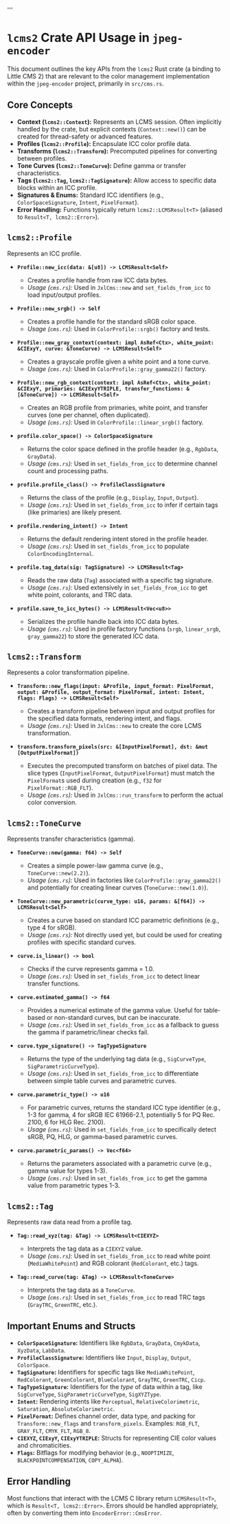 '''
# `lcms2` Crate API Usage in `jpeg-encoder`

This document outlines the key APIs from the `lcms2` Rust crate (a binding to Little CMS 2) that are relevant to the color management implementation within the `jpeg-encoder` project, primarily in `src/cms.rs`.

## Core Concepts

*   **Context (`lcms2::Context`):** Represents an LCMS session. Often implicitly handled by the crate, but explicit contexts (`Context::new()`) can be created for thread-safety or advanced features.
*   **Profiles (`lcms2::Profile`):** Encapsulate ICC color profile data.
*   **Transforms (`lcms2::Transform`):** Precomputed pipelines for converting between profiles.
*   **Tone Curves (`lcms2::ToneCurve`):** Define gamma or transfer characteristics.
*   **Tags (`lcms2::Tag`, `lcms2::TagSignature`):** Allow access to specific data blocks within an ICC profile.
*   **Signatures & Enums:** Standard ICC identifiers (e.g., `ColorSpaceSignature`, `Intent`, `PixelFormat`).
*   **Error Handling:** Functions typically return `lcms2::LCMSResult<T>` (aliased to `Result<T, lcms2::Error>`).

## `lcms2::Profile`

Represents an ICC profile.

*   **`Profile::new_icc(data: &[u8]) -> LCMSResult<Self>`**
    *   Creates a profile handle from raw ICC data bytes.
    *   *Usage (`cms.rs`):* Used in `JxlCms::new` and `set_fields_from_icc` to load input/output profiles.

*   **`Profile::new_srgb() -> Self`**
    *   Creates a profile handle for the standard sRGB color space.
    *   *Usage (`cms.rs`):* Used in `ColorProfile::srgb()` factory and tests.

*   **`Profile::new_gray_context(context: impl AsRef<Ctx>, white_point: &CIExyY, curve: &ToneCurve) -> LCMSResult<Self>`**
    *   Creates a grayscale profile given a white point and a tone curve.
    *   *Usage (`cms.rs`):* Used in `ColorProfile::gray_gamma22()` factory.

*   **`Profile::new_rgb_context(context: impl AsRef<Ctx>, white_point: &CIExyY, primaries: &CIExyYTRIPLE, transfer_functions: &[&ToneCurve]) -> LCMSResult<Self>`**
    *   Creates an RGB profile from primaries, white point, and transfer curves (one per channel, often duplicated).
    *   *Usage (`cms.rs`):* Used in `ColorProfile::linear_srgb()` factory.

*   **`profile.color_space() -> ColorSpaceSignature`**
    *   Returns the color space defined in the profile header (e.g., `RgbData`, `GrayData`).
    *   *Usage (`cms.rs`):* Used in `set_fields_from_icc` to determine channel count and processing paths.

*   **`profile.profile_class() -> ProfileClassSignature`**
    *   Returns the class of the profile (e.g., `Display`, `Input`, `Output`).
    *   *Usage (`cms.rs`):* Used in `set_fields_from_icc` to infer if certain tags (like primaries) are likely present.

*   **`profile.rendering_intent() -> Intent`**
    *   Returns the default rendering intent stored in the profile header.
    *   *Usage (`cms.rs`):* Used in `set_fields_from_icc` to populate `ColorEncodingInternal`.

*   **`profile.tag_data(sig: TagSignature) -> LCMSResult<Tag>`**
    *   Reads the raw data (`Tag`) associated with a specific tag signature.
    *   *Usage (`cms.rs`):* Used extensively in `set_fields_from_icc` to get white point, colorants, and TRC data.

*   **`profile.save_to_icc_bytes() -> LCMSResult<Vec<u8>>`**
    *   Serializes the profile handle back into ICC data bytes.
    *   *Usage (`cms.rs`):* Used in profile factory functions (`srgb`, `linear_srgb`, `gray_gamma22`) to store the generated ICC data.

## `lcms2::Transform`

Represents a color transformation pipeline.

*   **`Transform::new_flags(input: &Profile, input_format: PixelFormat, output: &Profile, output_format: PixelFormat, intent: Intent, flags: Flags) -> LCMSResult<Self>`**
    *   Creates a transform pipeline between input and output profiles for the specified data formats, rendering intent, and flags.
    *   *Usage (`cms.rs`):* Used in `JxlCms::new` to create the core LCMS transformation.

*   **`transform.transform_pixels(src: &[InputPixelFormat], dst: &mut [OutputPixelFormat])`**
    *   Executes the precomputed transform on batches of pixel data. The slice types (`InputPixelFormat`, `OutputPixelFormat`) must match the `PixelFormat`s used during creation (e.g., `f32` for `PixelFormat::RGB_FLT`).
    *   *Usage (`cms.rs`):* Used in `JxlCms::run_transform` to perform the actual color conversion.

## `lcms2::ToneCurve`

Represents transfer characteristics (gamma).

*   **`ToneCurve::new(gamma: f64) -> Self`**
    *   Creates a simple power-law gamma curve (e.g., `ToneCurve::new(2.2)`).
    *   *Usage (`cms.rs`):* Used in factories like `ColorProfile::gray_gamma22()` and potentially for creating linear curves (`ToneCurve::new(1.0)`).

*   **`ToneCurve::new_parametric(curve_type: u16, params: &[f64]) -> LCMSResult<Self>`**
    *   Creates a curve based on standard ICC parametric definitions (e.g., type 4 for sRGB).
    *   *Usage (`cms.rs`):* Not directly used yet, but could be used for creating profiles with specific standard curves.

*   **`curve.is_linear() -> bool`**
    *   Checks if the curve represents gamma = 1.0.
    *   *Usage (`cms.rs`):* Used in `set_fields_from_icc` to detect linear transfer functions.

*   **`curve.estimated_gamma() -> f64`**
    *   Provides a numerical estimate of the gamma value. Useful for table-based or non-standard curves, but can be inaccurate.
    *   *Usage (`cms.rs`):* Used in `set_fields_from_icc` as a fallback to guess the gamma if parametric/linear checks fail.

*   **`curve.type_signature() -> TagTypeSignature`**
    *   Returns the type of the underlying tag data (e.g., `SigCurveType`, `SigParametricCurveType`).
    *   *Usage (`cms.rs`):* Used in `set_fields_from_icc` to differentiate between simple table curves and parametric curves.

*   **`curve.parametric_type() -> u16`**
    *   For parametric curves, returns the standard ICC type identifier (e.g., 1-3 for gamma, 4 for sRGB IEC 61966-2.1, potentially 5 for PQ Rec. 2100, 6 for HLG Rec. 2100).
    *   *Usage (`cms.rs`):* Used in `set_fields_from_icc` to specifically detect sRGB, PQ, HLG, or gamma-based parametric curves.

*   **`curve.parametric_params() -> Vec<f64>`**
    *   Returns the parameters associated with a parametric curve (e.g., gamma value for types 1-3).
    *   *Usage (`cms.rs`):* Used in `set_fields_from_icc` to get the gamma value from parametric types 1-3.

## `lcms2::Tag`

Represents raw data read from a profile tag.

*   **`Tag::read_xyz(tag: &Tag) -> LCMSResult<CIEXYZ>`**
    *   Interprets the tag data as a `CIEXYZ` value.
    *   *Usage (`cms.rs`):* Used in `set_fields_from_icc` to read white point (`MediaWhitePoint`) and RGB colorant (`RedColorant`, etc.) tags.

*   **`Tag::read_curve(tag: &Tag) -> LCMSResult<ToneCurve>`**
    *   Interprets the tag data as a `ToneCurve`.
    *   *Usage (`cms.rs`):* Used in `set_fields_from_icc` to read TRC tags (`GrayTRC`, `GreenTRC`, etc.).

## Important Enums and Structs

*   **`ColorSpaceSignature`:** Identifiers like `RgbData`, `GrayData`, `CmykData`, `XyzData`, `LabData`.
*   **`ProfileClassSignature`:** Identifiers like `Input`, `Display`, `Output`, `ColorSpace`.
*   **`TagSignature`:** Identifiers for specific tags like `MediaWhitePoint`, `RedColorant`, `GreenColorant`, `BlueColorant`, `GrayTRC`, `GreenTRC`, `Cicp`.
*   **`TagTypeSignature`:** Identifiers for the *type* of data within a tag, like `SigCurveType`, `SigParametricCurveType`, `SigXYZType`.
*   **`Intent`:** Rendering intents like `Perceptual`, `RelativeColorimetric`, `Saturation`, `AbsoluteColorimetric`.
*   **`PixelFormat`:** Defines channel order, data type, and packing for `Transform::new_flags` and `transform_pixels`. Examples: `RGB_FLT`, `GRAY_FLT`, `CMYK_FLT`, `RGB_8`.
*   **`CIEXYZ`, `CIExyY`, `CIExyYTRIPLE`:** Structs for representing CIE color values and chromaticities.
*   **`Flags`:** Bitflags for modifying behavior (e.g., `NOOPTIMIZE`, `BLACKPOINTCOMPENSATION`, `COPY_ALPHA`).

## Error Handling

Most functions that interact with the LCMS C library return `LCMSResult<T>`, which is `Result<T, lcms2::Error>`. Errors should be handled appropriately, often by converting them into `EncoderError::CmsError`.
```'' 